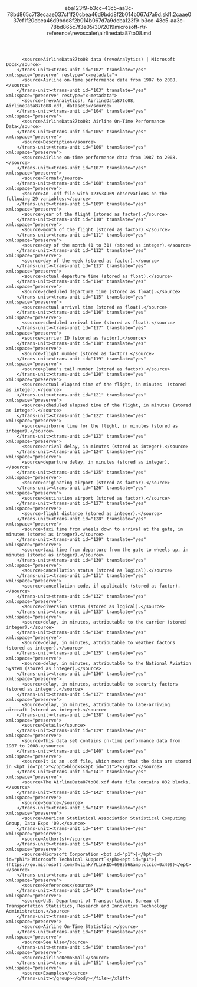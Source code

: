 <?xml version="1.0"?><xliff version="1.2" xmlns="urn:oasis:names:tc:xliff:document:1.2" xmlns:xsi="http://www.w3.org/2001/XMLSchema-instance" xsi:schemaLocation="urn:oasis:names:tc:xliff:document:1.2 xliff-core-1.2-transitional.xsd"><file datatype="xml" original="airlinedata87to08.md" source-language="en-US" target-language="en-US"><header><tool tool-id="mdxliff" tool-name="mdxliff" tool-version="1.0-8ab897d" tool-company="Microsoft" /><xliffext:skl_file_name xmlns:xliffext="urn:microsoft:content:schema:xliffextensions">eba123f9-b3cc-43c5-aa3c-78bd865c7f3ecaae037cf1f20cbea46d9bdd8f2b014b067d7a9d.skl</xliffext:skl_file_name><xliffext:version xmlns:xliffext="urn:microsoft:content:schema:xliffextensions">1.2</xliffext:version><xliffext:ms.openlocfilehash xmlns:xliffext="urn:microsoft:content:schema:xliffextensions">caae037cf1f20cbea46d9bdd8f2b014b067d7a9d</xliffext:ms.openlocfilehash><xliffext:ms.sourcegitcommit xmlns:xliffext="urn:microsoft:content:schema:xliffextensions">eba123f9-b3cc-43c5-aa3c-78bd865c7f3e</xliffext:ms.sourcegitcommit><xliffext:ms.lasthandoff xmlns:xliffext="urn:microsoft:content:schema:xliffextensions">05/30/2019</xliffext:ms.lasthandoff><xliffext:ms.openlocfilepath xmlns:xliffext="urn:microsoft:content:schema:xliffextensions">microsoft-r\r-reference\revoscaler\airlinedata87to08.md</xliffext:ms.openlocfilepath></header><body><group id="content" extype="content"><trans-unit id="101" translate="yes" xml:space="preserve" restype="x-metadata">
          <source>AirlineData87to08 data (revoAnalytics) | Microsoft Docs</source>
        </trans-unit><trans-unit id="102" translate="yes" xml:space="preserve" restype="x-metadata">
          <source>Airline on-time performance data from 1987 to 2008.</source>
        </trans-unit><trans-unit id="103" translate="yes" xml:space="preserve" restype="x-metadata">
          <source>(revoAnalytics), AirlineData87to08, AirlineData87to08.xdf, datasets</source>
        </trans-unit><trans-unit id="104" translate="yes" xml:space="preserve">
          <source>AirlineData87to08: Airline On-Time Performance Data</source>
        </trans-unit><trans-unit id="105" translate="yes" xml:space="preserve">
          <source>Description</source>
        </trans-unit><trans-unit id="106" translate="yes" xml:space="preserve">
          <source>Airline on-time performance data from 1987 to 2008.</source>
        </trans-unit><trans-unit id="107" translate="yes" xml:space="preserve">
          <source>Format</source>
        </trans-unit><trans-unit id="108" translate="yes" xml:space="preserve">
          <source>An .xdf file with 123534969 observations on the following 29 variables:</source>
        </trans-unit><trans-unit id="109" translate="yes" xml:space="preserve">
          <source>year of the flight (stored as factor).</source>
        </trans-unit><trans-unit id="110" translate="yes" xml:space="preserve">
          <source>month of the flight (stored as factor).</source>
        </trans-unit><trans-unit id="111" translate="yes" xml:space="preserve">
          <source>day of the month (1 to 31) (stored as integer).</source>
        </trans-unit><trans-unit id="112" translate="yes" xml:space="preserve">
          <source>day of the week (stored as factor).</source>
        </trans-unit><trans-unit id="113" translate="yes" xml:space="preserve">
          <source>actual departure time (stored as float).</source>
        </trans-unit><trans-unit id="114" translate="yes" xml:space="preserve">
          <source>scheduled departure time (stored as float).</source>
        </trans-unit><trans-unit id="115" translate="yes" xml:space="preserve">
          <source>actual arrival time (stored as float).</source>
        </trans-unit><trans-unit id="116" translate="yes" xml:space="preserve">
          <source>scheduled arrival time (stored as float).</source>
        </trans-unit><trans-unit id="117" translate="yes" xml:space="preserve">
          <source>carrier ID (stored as factor).</source>
        </trans-unit><trans-unit id="118" translate="yes" xml:space="preserve">
          <source>flight number (stored as factor).</source>
        </trans-unit><trans-unit id="119" translate="yes" xml:space="preserve">
          <source>plane's tail number (stored as factor).</source>
        </trans-unit><trans-unit id="120" translate="yes" xml:space="preserve">
          <source>actual elapsed time of the flight, in minutes  (stored as integer).</source>
        </trans-unit><trans-unit id="121" translate="yes" xml:space="preserve">
          <source>scheduled elapsed time of the flight, in minutes (stored as integer).</source>
        </trans-unit><trans-unit id="122" translate="yes" xml:space="preserve">
          <source>airborne time for the flight, in minutes (stored as integer).</source>
        </trans-unit><trans-unit id="123" translate="yes" xml:space="preserve">
          <source>arrival delay, in minutes (stored as integer).</source>
        </trans-unit><trans-unit id="124" translate="yes" xml:space="preserve">
          <source>departure delay, in minutes (stored as integer).</source>
        </trans-unit><trans-unit id="125" translate="yes" xml:space="preserve">
          <source>originating airport (stored as factor).</source>
        </trans-unit><trans-unit id="126" translate="yes" xml:space="preserve">
          <source>destination airport (stored as factor).</source>
        </trans-unit><trans-unit id="127" translate="yes" xml:space="preserve">
          <source>flight distance (stored as integer).</source>
        </trans-unit><trans-unit id="128" translate="yes" xml:space="preserve">
          <source>taxi time from wheels down to arrival at the gate, in minutes (stored as integer).</source>
        </trans-unit><trans-unit id="129" translate="yes" xml:space="preserve">
          <source>taxi time from departure from the gate to wheels up, in minutes (stored as integer).</source>
        </trans-unit><trans-unit id="130" translate="yes" xml:space="preserve">
          <source>cancellation status (stored as logical).</source>
        </trans-unit><trans-unit id="131" translate="yes" xml:space="preserve">
          <source>cancellation code, if applicable (stored as factor).</source>
        </trans-unit><trans-unit id="132" translate="yes" xml:space="preserve">
          <source>diversion status (stored as logical).</source>
        </trans-unit><trans-unit id="133" translate="yes" xml:space="preserve">
          <source>delay, in minutes, attributable to the carrier (stored integer).</source>
        </trans-unit><trans-unit id="134" translate="yes" xml:space="preserve">
          <source>delay, in minutes, attributable to weather factors (stored as integer).</source>
        </trans-unit><trans-unit id="135" translate="yes" xml:space="preserve">
          <source>delay, in minutes, attributable to the National Aviation System (stored as integer).</source>
        </trans-unit><trans-unit id="136" translate="yes" xml:space="preserve">
          <source>delay, in minutes, attributable to security factors (stored as integer).</source>
        </trans-unit><trans-unit id="137" translate="yes" xml:space="preserve">
          <source>delay, in minutes, attributable to late-arriving aircraft (stored as integer).</source>
        </trans-unit><trans-unit id="138" translate="yes" xml:space="preserve">
          <source>Details</source>
        </trans-unit><trans-unit id="139" translate="yes" xml:space="preserve">
          <source>This data set contains on-time performance data from 1987 to 2008.</source>
        </trans-unit><trans-unit id="140" translate="yes" xml:space="preserve">
          <source>It is an .xdf file, which means that the data are stored in <bpt id="p1">*</bpt>blocks<ept id="p1">*</ept>.</source>
        </trans-unit><trans-unit id="141" translate="yes" xml:space="preserve">
          <source>The AirlineData87to08.xdf data file contains 832 blocks.</source>
        </trans-unit><trans-unit id="142" translate="yes" xml:space="preserve">
          <source>Source</source>
        </trans-unit><trans-unit id="143" translate="yes" xml:space="preserve">
          <source>American Statistical Association Statistical Computing Group, Data Expo '09.</source>
        </trans-unit><trans-unit id="144" translate="yes" xml:space="preserve">
          <source>Author(s)</source>
        </trans-unit><trans-unit id="145" translate="yes" xml:space="preserve">
          <source>Microsoft Corporation <bpt id="p1">[</bpt><ph id="ph1">`Microsoft Technical Support`</ph><ept id="p1">](https://go.microsoft.com/fwlink/?LinkID=698556&amp;clcid=0x409)</ept></source>
        </trans-unit><trans-unit id="146" translate="yes" xml:space="preserve">
          <source>References</source>
        </trans-unit><trans-unit id="147" translate="yes" xml:space="preserve">
          <source>U.S. Department of Transportation, Bureau of Transportation Statistics, Research and Innovative Technology Administration.</source>
        </trans-unit><trans-unit id="148" translate="yes" xml:space="preserve">
          <source>Airline On-Time Statistics.</source>
        </trans-unit><trans-unit id="149" translate="yes" xml:space="preserve">
          <source>See Also</source>
        </trans-unit><trans-unit id="150" translate="yes" xml:space="preserve">
          <source>AirlineDemoSmall</source>
        </trans-unit><trans-unit id="151" translate="yes" xml:space="preserve">
          <source>Examples</source>
        </trans-unit></group></body></file></xliff>